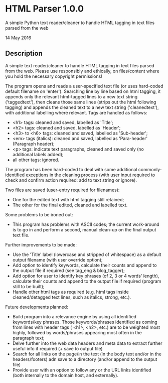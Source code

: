 # HTML Parser 1.0.0
A simple Python text reader/cleaner to handle HTML tagging in text files parsed from the web

14 May 2016

## Description

A simple text reader/cleaner to handle HTML tagging in text files parsed from the web. Please use responsibly and ethically, on files/content where you hold the necessary copyright permissions!

The program opens and reads a user-specified text file (or uses hard-coded default filename on 'enter'). Searching line by line based on html tagging, it appends only the relevant html-tagged lines to a new text string ('taggedtext'), then cleans those same lines (strips out the html following tagging) and appends the cleaned text to a new text string ('cleanedtext'), with additional labelling where relevant. Tags are handled as follows:

* \<h1\> tags: cleaned and saved, labelled as 'Title';
* \<h2\> tags: cleaned and saved, labelled as 'Header';
* \<h3\> to \<h6\> tags: cleaned and saved, labelled as 'Sub-header';
* \<em\> tags (italics): cleaned and saved, labelled as 'Para-header' (Paragraph header);
* \<p\> tags: indicate text paragraphs, cleaned and saved only (no additional labels added);
* all other tags: ignored.

The program has been hard-coded to deal with some additional commonly-identified exceptions in the cleaning process (with user input required to check and confirm action required: add to text string or ignore).

Two files are saved (user-entry required for filenames):
* One for the edited text with html tagging still retained;
* The other for the final edited, cleaned and labelled text.


Some problems to be ironed out:
* This program has problems with ASCII codes; the current work-around is to go in and perform a second, manual clean-up on the final output text file.


Further improvements to be made:
* Use the 'Title' label (lowercase and stripped of whitespace) as a default output filename (with user override option);
* Add option to identify keywords, calculate their counts and append to the output file if required (see tag\_eng & blog\_tagger);
* Add option for user to identify key phrases (of 2, 3 or 4 words' length), calculate their counts and append to the output file if required (program still to be built);
* Handle other html tags as required (e.g. html tags inside cleaned/detagged text lines, such as italics, strong, etc.).


Future developments planned:
* Build program into a relevance engine by using all identified keywords/key phrases. Those keywords/phrases identified as coming from lines with header tags ( \<h1\>, \<h2\>, etc.) are to be weighted most highly, followed by words/phrases appearing most often in the paragraph text;
* Delve further into the web data headers and meta data to extract further useful info if required (+ save to output file)
* Search for all links on the page/in the text (in the body text and/or in the headers/footers) adn save to a directory (and/or append to the output file)
* Provide user with an option to follow any or the URL links identified (both internally to the domain host, and externally).
